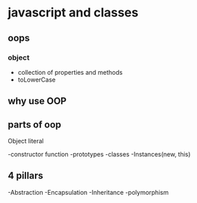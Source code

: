 # javascript and classes

## oops

### object
- collection of properties and methods
- toLowerCase

## why use OOP

## parts of oop
 Object literal

-constructor function
-prototypes
-classes
-Instances(new, this)

## 4 pillars
-Abstraction
-Encapsulation
-Inheritance
-polymorphism